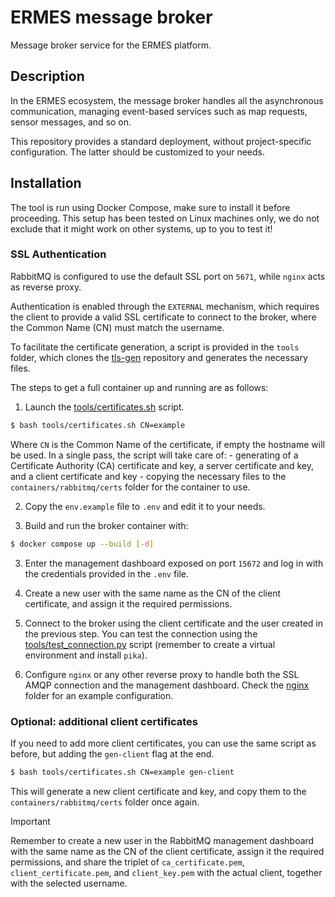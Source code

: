 # ERMES message broker

Message broker service for the ERMES platform.

## Description

In the ERMES ecosystem, the message broker handles all the asynchronous communication, managing event-based services such as
map requests, sensor messages, and so on.

This repository provides a standard deployment, without project-specific configuration. The latter should be customized to your needs.

## Installation

The tool is run using Docker Compose, make sure to install it before proceeding.
This setup has been tested on Linux machines only, we do not exclude that it might work on other systems, up to you to test it!


### SSL Authentication

RabbitMQ is configured to use the default SSL port on `5671`, while `nginx` acts as reverse proxy.

Authentication is enabled through the `EXTERNAL` mechanism, which requires the client to provide a valid SSL certificate to connect to the broker, where the Common Name (CN) must match the username.

To facilitate the certificate generation, a script is provided in the `tools` folder, which clones the [tls-gen](https://github.com/rabbitmq/tls-gen) repository and generates the necessary files.

The steps to get a full container up and running are as follows:

1. Launch the [tools/certificates.sh](tools/certificates.sh) script.

```bash
$ bash tools/certificates.sh CN=example
```

Where `CN` is the Common Name of the certificate, if empty the hostname will be used.
In a single pass, the script will take care of:
    - generating of a Certificate Authority (CA) certificate and key, a server certificate and key, and a client certificate and key
    - copying the necessary files to the `containers/rabbitmq/certs` folder for the container to use.

2. Copy the `env.example` file to `.env` and edit it to your needs.

2. Build and run the broker container with:

```bash
$ docker compose up --build [-d]
```

3. Enter the management dashboard exposed on port `15672` and log in with the credentials provided in the `.env` file.

4. Create a new user with the same name as the CN of the client certificate, and assign it the required permissions.

5. Connect to the broker using the client certificate and the user created in the previous step. You can test the connection using the [tools/test_connection.py](tools/test_connection.py) script (remember to create a virtual environment and install `pika`).

6. Configure `nginx` or any other reverse proxy to handle both the SSL AMQP connection and the management dashboard. Check the [nginx](/nginx/) folder for an example configuration.

### Optional: additional client certificates

If you need to add more client certificates, you can use the same script as before, but adding the `gen-client` flag at the end.

```bash
$ bash tools/certificates.sh CN=example gen-client
```
This will generate a new client certificate and key, and copy them to the `containers/rabbitmq/certs` folder once again.

> [!IMPORTANT]
>
> Remember to create a new user in the RabbitMQ management dashboard with the same name as the CN of the client certificate, assign it the required permissions, and share the triplet of `ca_certificate.pem`, `client_certificate.pem`, and `client_key.pem` with the actual client, together with the selected username.
